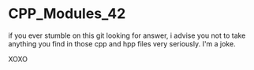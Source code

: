 # CPP_Modules_42

if you ever stumble on this git looking for answer, i advise you not to take anything you find in those cpp and hpp files very seriously. I'm a joke.

XOXO